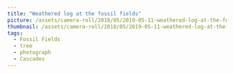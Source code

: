 ```yaml
---
title: "Weathered log at the fossil fields"
picture: /assets/camera-roll/2018/05/2019-05-11-weathered-log-at-the-fossil-fields/20190512_021856857_iOS.jpg
thumbnail: /assets/camera-roll/2018/05/2019-05-11-weathered-log-at-the-fossil-fields/20190512_021856857_iOS-thumbnail.jpg
tags:
  - Fossil Fields
  - tree
  - photograph
  - Cascades
---
```

